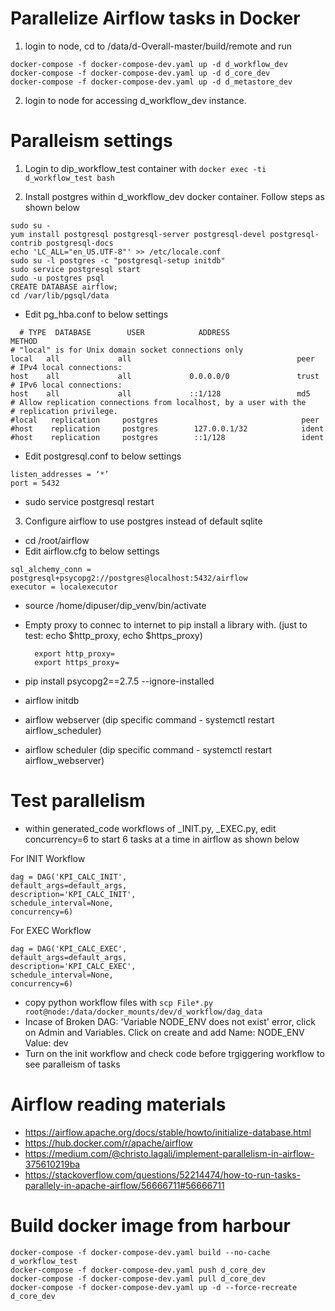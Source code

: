 # Parallelize Airflow tasks in Docker 

1. login to node, cd to /data/d-Overall-master/build/remote and run  
``` 
docker-compose -f docker-compose-dev.yaml up -d d_workflow_dev
docker-compose -f docker-compose-dev.yaml up -d d_core_dev
docker-compose -f docker-compose-dev.yaml up -d d_metastore_dev
```
2. login to node for accessing d_workflow_dev instance. 

# Paralleism settings

1. Login to dip_workflow_test container with ```docker exec -ti d_workflow_test bash``` 
  
2. Install postgres within d_workflow_dev docker container. Follow steps as shown below 
  ```
  sudo su - 
  yum install postgresql postgresql-server postgresql-devel postgresql-contrib postgresql-docs
  echo 'LC_ALL="en_US.UTF-8"' >> /etc/locale.conf
  sudo su -l postgres -c "postgresql-setup initdb"
  sudo service postgresql start
  sudo -u postgres psql
  CREATE DATABASE airflow;
  cd /var/lib/pgsql/data
  ```
  - Edit pg_hba.conf  to below settings
```
  # TYPE  DATABASE        USER            ADDRESS                 METHOD
# "local" is for Unix domain socket connections only
local   all             all                                     peer
# IPv4 local connections:
host    all             all             0.0.0.0/0               trust
# IPv6 local connections:
host    all             all             ::1/128                 md5
# Allow replication connections from localhost, by a user with the
# replication privilege.
#local   replication     postgres                                peer
#host    replication     postgres        127.0.0.1/32            ident
#host    replication     postgres        ::1/128                 ident
```
- Edit postgresql.conf to below settings
```
listen_addresses = ‘*’
port = 5432 
```

- sudo service postgresql restart

3. Configure airflow to use postgres instead of default sqlite
- cd /root/airflow 
- Edit airflow.cfg to below settings

```
sql_alchemy_conn = postgresql+psycopg2://postgres@localhost:5432/airflow
executor = localexecutor
```
- source /home/dipuser/dip_venv/bin/activate 
- Empty proxy to connec to internet to pip install a library with. (just to test: echo $http_proxy, echo $https_proxy)
  ```
    export http_proxy= 
    export https_proxy=
  ```
 - pip install psycopg2==2.7.5 --ignore-installed
 - airflow initdb
 
- airflow webserver (dip specific command - systemctl restart airflow_scheduler) 
- airflow scheduler (dip specific command - systemctl restart airflow_webserver) 
  
# Test parallelism

- within generated_code workflows of _INIT.py, _EXEC.py, edit concurrency=6 to start 6 tasks at a time in airflow as shown below

For INIT Workflow
```
dag = DAG('KPI_CALC_INIT',
default_args=default_args,
description='KPI_CALC_INIT',
schedule_interval=None,
concurrency=6)
```
For EXEC Workflow
```
dag = DAG('KPI_CALC_EXEC',
default_args=default_args,
description='KPI_CALC_EXEC',
schedule_interval=None,
concurrency=6)
```
- copy python workflow files with ```scp File*.py root@node:/data/docker_mounts/dev/d_workflow/dag_data```
- Incase of Broken DAG: 'Variable NODE_ENV does not exist' error, click on Admin and Variables. Click on create and add
Name: NODE_ENV
Value: dev
- Turn on the init workflow and check code before trgiggering workflow to see paralleism of tasks

# Airflow reading materials

- https://airflow.apache.org/docs/stable/howto/initialize-database.html
- https://hub.docker.com/r/apache/airflow
- https://medium.com/@christo.lagali/implement-parallelism-in-airflow-375610219ba
- https://stackoverflow.com/questions/52214474/how-to-run-tasks-parallely-in-apache-airflow/56666711#56666711 

# Build docker image from harbour

```
docker-compose -f docker-compose-dev.yaml build --no-cache d_workflow_test
docker-compose -f docker-compose-dev.yaml push d_core_dev
docker-compose -f docker-compose-dev.yaml pull d_core_dev
docker-compose -f docker-compose-dev.yaml up -d --force-recreate d_core_dev
```
